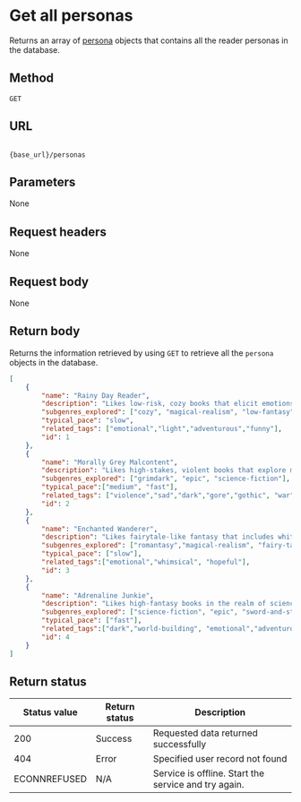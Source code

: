 # Get all personas

Returns an array of [persona](persona.md) objects that contains all the reader personas in the database.

## Method

`GET`

## URL

```shell

{base_url}/personas
```

## Parameters

None

## Request headers

None

## Request body

None

## Return body

Returns the information retrieved by using `GET` to retrieve all the `persona` objects in the database.

```json
[
    {
        "name": "Rainy Day Reader",
        "description": "Likes low-risk, cozy books that elicit emotions of joy and wonder.",
        "subgenres_explored": ["cozy", "magical-realism", "low-fantasy"],
        "typical_pace": "slow",
        "related_tags": ["emotional","light","adventurous","funny"],
        "id": 1
    },
    {
        "name": "Morally Grey Malcontent",
        "description": "Likes high-stakes, violent books that explore morality.",
        "subgenres_explored": ["grimdark", "epic", "science-fiction"],
        "typical_pace":["medium", "fast"],
        "related_tags": ["violence","sad","dark","gore","gothic", "war"],
        "id": 2
    },
    {
        "name": "Enchanted Wanderer",
        "description": "Likes fairytale-like fantasy that includes whitches, faries, or other creatures, often related to romance",
        "subgenres_explored": ["romantasy","magical-realism", "fairy-tale"],
        "typical_pace": ["slow"],
        "related_tags":["emotional","whimsical", "hopeful"],
        "id": 3
    },
    {
        "name": "Adrenaline Junkie",
        "description": "Likes high-fantasy books in the realm of science fiction or medieval times that often includes an anti-hero that must save their world.",
        "subgenres_explored": ["science-fiction", "epic", "sword-and-stone", "futuristic"],
        "typical_pace": ["fast"],
        "related_tags":["dark","world-building", "emotional","adventurous", "war"],
        "id": 4
    }
]
```

## Return status

| Status value | Return status | Description |
| ------------- | ----------- | ----------- |
| 200 | Success | Requested data returned successfully |
| 404 | Error | Specified user record not found |
|  ECONNREFUSED | N/A | Service is offline. Start the service and try again. |
